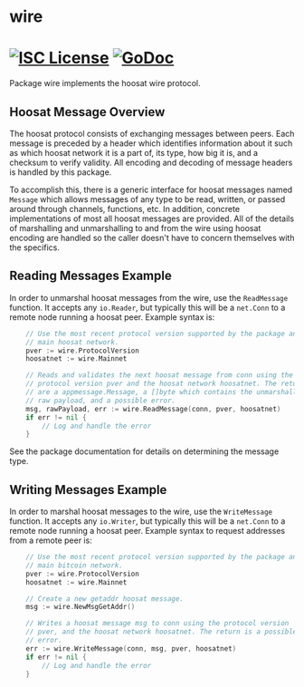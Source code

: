 wire
====

[![ISC License](http://img.shields.io/badge/license-ISC-blue.svg)](https://choosealicense.com/licenses/isc/)
[![GoDoc](https://img.shields.io/badge/godoc-reference-blue.svg)](http://godoc.org/github.com/Hoosat-Oy/hoosatd/wire)
=======

Package wire implements the hoosat wire protocol.

## Hoosat Message Overview

The hoosat protocol consists of exchanging messages between peers. Each message
is preceded by a header which identifies information about it such as which
hoosat network it is a part of, its type, how big it is, and a checksum to
verify validity. All encoding and decoding of message headers is handled by this
package.

To accomplish this, there is a generic interface for hoosat messages named
`Message` which allows messages of any type to be read, written, or passed
around through channels, functions, etc. In addition, concrete implementations
of most all hoosat messages are provided. All of the details of marshalling and 
unmarshalling to and from the wire using hoosat encoding are handled so the 
caller doesn't have to concern themselves with the specifics.

## Reading Messages Example

In order to unmarshal hoosat messages from the wire, use the `ReadMessage`
function. It accepts any `io.Reader`, but typically this will be a `net.Conn`
to a remote node running a hoosat peer. Example syntax is:

```Go
	// Use the most recent protocol version supported by the package and the
	// main hoosat network.
	pver := wire.ProtocolVersion
	hoosatnet := wire.Mainnet

	// Reads and validates the next hoosat message from conn using the
	// protocol version pver and the hoosat network hoosatnet. The returns
	// are a appmessage.Message, a []byte which contains the unmarshalled
	// raw payload, and a possible error.
	msg, rawPayload, err := wire.ReadMessage(conn, pver, hoosatnet)
	if err != nil {
		// Log and handle the error
	}
```

See the package documentation for details on determining the message type.

## Writing Messages Example

In order to marshal hoosat messages to the wire, use the `WriteMessage`
function. It accepts any `io.Writer`, but typically this will be a `net.Conn`
to a remote node running a hoosat peer. Example syntax to request addresses
from a remote peer is:

```Go
	// Use the most recent protocol version supported by the package and the
	// main bitcoin network.
	pver := wire.ProtocolVersion
	hoosatnet := wire.Mainnet

	// Create a new getaddr hoosat message.
	msg := wire.NewMsgGetAddr()

	// Writes a hoosat message msg to conn using the protocol version
	// pver, and the hoosat network hoosatnet. The return is a possible
	// error.
	err := wire.WriteMessage(conn, msg, pver, hoosatnet)
	if err != nil {
		// Log and handle the error
	}
```
